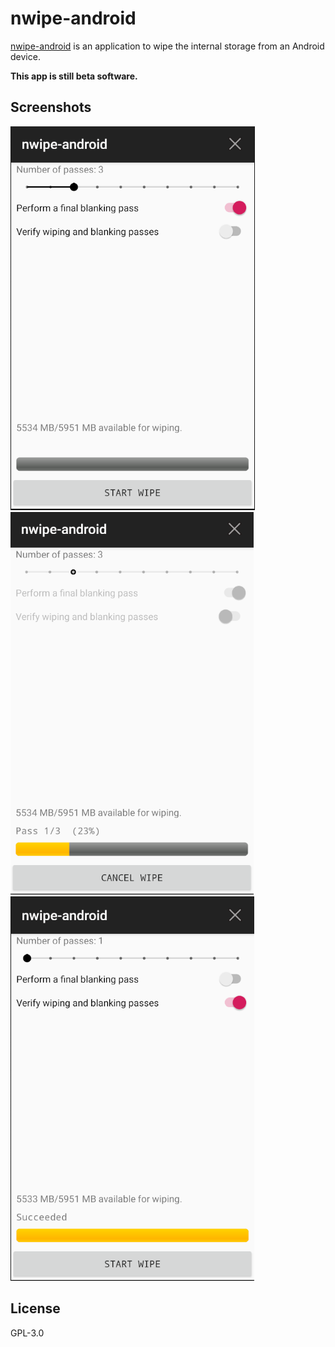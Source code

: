 # nwipe-android

[nwipe-android](https://github.com/louib/nwipe-android) is an application to wipe the internal storage from an Android device.

**This app is still beta software.**

## Screenshots

![start](./screenshots/start.png)
![wiping](./screenshots/wiping.png)
![success](./screenshots/success.png)

## License

GPL-3.0
